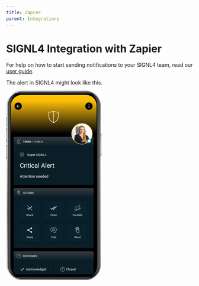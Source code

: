 ```yaml
---
title: Zapier
parent: Integrations
---
```

# SIGNL4 Integration with Zapier

For help on how to start sending notifications to your SIGNL4 team, read our [user guide](https://www.signl4.com/blog/zapier-mobile-alert-desktop-browser/).

The alert in SIGNL4 might look like this.

![SIGNL4 Alert](signl4-alert.png)
